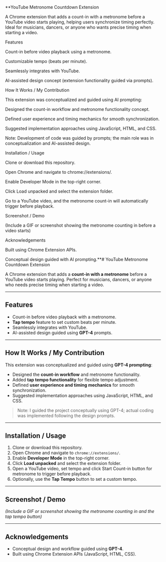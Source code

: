 **YouTube Metronome Countdown Extension

A Chrome extension that adds a count-in with a metronome before a YouTube video starts playing, helping users synchronize timing perfectly. Ideal for musicians, dancers, or anyone who wants precise timing when starting a video.

Features

Count-in before video playback using a metronome.

Customizable tempo (beats per minute).

Seamlessly integrates with YouTube.

AI-assisted design concept (extension functionality guided via prompts).

How It Works / My Contribution

This extension was conceptualized and guided using AI prompting:

Designed the count-in workflow and metronome functionality concept.

Defined user experience and timing mechanics for smooth synchronization.

Suggested implementation approaches using JavaScript, HTML, and CSS.

Note: Development of code was guided by prompts; the main role was in conceptualization and AI-assisted design.

Installation / Usage

Clone or download this repository.

Open Chrome and navigate to chrome://extensions/.

Enable Developer Mode in the top-right corner.

Click Load unpacked and select the extension folder.

Go to a YouTube video, and the metronome count-in will automatically trigger before playback.

Screenshot / Demo

(Include a GIF or screenshot showing the metronome counting in before a video starts)

Acknowledgements

Built using Chrome Extension APIs.

Conceptual design guided with AI prompting.**# YouTube Metronome Countdown Extension

A Chrome extension that adds a **count-in with a metronome** before a YouTube video starts playing. Perfect for musicians, dancers, or anyone who needs precise timing when starting a video.  

---

## Features
- Count-in before video playback with a metronome.  
- **Tap tempo** feature to set custom beats per minute.  
- Seamlessly integrates with YouTube.  
- AI-assisted design guided using **GPT-4** prompts.  

---

## How It Works / My Contribution
This extension was conceptualized and guided using **GPT-4 prompting**:  
- Designed the **count-in workflow** and metronome functionality.  
- Added **tap tempo functionality** for flexible tempo adjustment.  
- Defined **user experience and timing mechanics** for smooth synchronization.  
- Suggested implementation approaches using JavaScript, HTML, and CSS.  

> Note: I guided the project conceptually using GPT-4; actual coding was implemented following the design prompts.  

---

## Installation / Usage
1. Clone or download this repository.  
2. Open Chrome and navigate to `chrome://extensions/`.  
3. Enable **Developer Mode** in the top-right corner.  
4. Click **Load unpacked** and select the extension folder.  
5. Open a YouTube video, set tempo and click Start Count-in button for metronome to trigger before playback.  
6. Optionally, use the **Tap Tempo** button to set a custom tempo.  

---

## Screenshot / Demo
*(Include a GIF or screenshot showing the metronome counting in and the tap tempo button)*  

---

## Acknowledgements
- Conceptual design and workflow guided using **GPT-4**.  
- Built using Chrome Extension APIs (JavaScript, HTML, CSS).  
